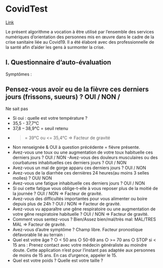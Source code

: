 # CovidTest


[Link](https://youcode-covitest.herokuapp.com/)


Le présent algorithme a vocation à être utilisé par l’ensemble des services numériques d’orientation des
personnes mis en œuvre dans le cadre de la crise sanitaire liée au Covid19.
Il a été élaboré avec des professionnelle de la santé afin d’aider les gens à surmonter la crise.
## I. Questionnaire d’auto-évaluation
Symptômes :
## Pensez-vous avoir eu de la fièvre ces derniers jours (frissons, sueurs) ? OUI / NON /
Ne sait pas
- Si oui : quelle est votre température ?
- 35,5 - 37,7°C
- 37,8 – 38,9°C = seuil retenu
- >= 39°C ou <= 35,4°C => Facteur de gravité
- Non renseignée & OUI à question précédente = fièvre présente.
- Avez-vous une toux ou une augmentation de votre toux habituelle ces derniers jours ?
OUI / NON
-Avez-vous des douleurs musculaires ou des courbatures inhabituelles ces derniers jours
? OUI / NON
- Avez-vous un mal de gorge apparu ces derniers jours ? OUI / NON
- Avez-vous de la diarrhée ces dernières 24 heures(au moins 3 selles molles) ? OUI/ NON
- Avez-vous une fatigue inhabituelle ces derniers jours ? OUI / NON
- Si oui cette fatigue vous oblige-t-elle à vous reposer plus de la moitié de la
journée ? OUI / NON => Facteur de gravité.
- Avez-vous des difficultés importantes pour vous alimenter ou boire depuis plus de 24h
? OUI / NON => Facteur de gravité.
- Avez-vous vu apparaître une gêne respiratoire ou une augmentation de votre gêne
respiratoire habituelle ? OUI / NON => Facteur de gravité.
- Comment vous sentez-vous ? Bien/Assez bien/mal/très mal: MAL/TRES MAL =>
Facteur de gravité.
- Avez-vous d’autre symptôme ? Champ libre.
Facteur pronostique défavorable lié au terrain :
- Quel est votre âge ?
○ < 50 ans
○ 50-69 ans
○ >= 70 ans
○ STOP si < 15 ans : Prenez contact avec votre médecin généraliste au moindre
doute. Cette application n’est pour l’instant pas adaptée aux personnes de moins
de 15 ans. En cas d’urgence, appeler le 15.
- Quel est votre poids ? Quelle est votre taille ?
